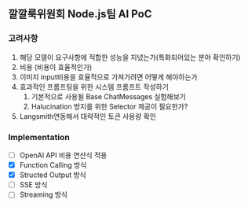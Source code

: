 ## 깔깔룩위원회 Node.js팀 AI PoC

### 고려사항

1. 해당 모델이 요구사항에 적합한 성능을 지녔는가(특화되어있는 분야 확인하기)
2. 비용 (비용이 효율적인가)
3. 이미지 input비용을 효율적으로 가져가려면 어떻게 해야하는가
4. 효과적인 프롬프팅을 위한 시스템 프롬프트 작성하기
   1. 기본적으로 사용될 Base ChatMessages 실험해보기
   2. Halucination 방지를 위한 Selector 제공이 필요한가?
5. Langsmith연동해서 대략적인 토큰 사용량 확인

### Implementation

- [ ] OpenAI API 비용 연산식 적용
- [x] Function Calling 방식
- [x] Structed Output 방식
- [ ] SSE 방식
- [ ] Streaming 방식
